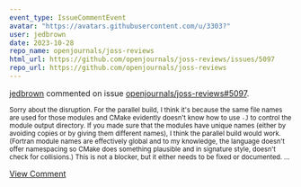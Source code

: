 ```yaml
---
event_type: IssueCommentEvent
avatar: "https://avatars.githubusercontent.com/u/3303?"
user: jedbrown
date: 2023-10-28
repo_name: openjournals/joss-reviews
html_url: https://github.com/openjournals/joss-reviews/issues/5097
repo_url: https://github.com/openjournals/joss-reviews
---
```


<a href='https://github.com/jedbrown' target='_blank'>jedbrown</a> commented on issue <a href='https://github.com/openjournals/joss-reviews/issues/5097' target='_blank'>openjournals/joss-reviews#5097</a>.

<small>Sorry about the disruption. For the parallel build, I think it's because the same file names are used for those modules and CMake evidently doesn't know how to use `-J` to control the module output directory. If you made sure that the modules have unique names (either by avoiding copies or by giving them different names), I think the parallel build would work. (Fortran module names are effectively global and to my knowledge, the language doesn't offer namespacing so CMake does something plausible and in signature style, doesn't check for collisions.) This is not a blocker, but it either needs to be fixed or documented....</small>

<a href='https://github.com/openjournals/joss-reviews/issues/5097' target='_blank'>View Comment</a>